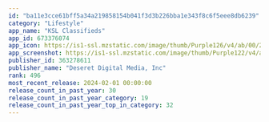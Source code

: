 ```yaml
---
id: "ba11e3cce61bff5a34a219858154b041f3d3b226bba1e343f8c6f5eee8db6239"
category: "Lifestyle"
app_name: "KSL Classifieds"
app_id: 673376074
app_icon: https://is1-ssl.mzstatic.com/image/thumb/Purple126/v4/ab/00/26/ab0026e2-0f11-0299-15a8-974ccdf938da/AppIcon-1x_U007emarketing-0-5-0-sRGB-85-220-0.png/1024x1024bb.png
app_screenshot: https://is1-ssl.mzstatic.com/image/thumb/Purple122/v4/a7/ed/ff/a7edff64-10c6-2aa2-5c4e-ee5cc5867e81/0f876a79-3838-4ac1-9168-473eff1f9937_Ios1.jpg/1284x2778bb.png
publisher_id: 363278611
publisher_name: "Deseret Digital Media, Inc"
rank: 496
most_recent_release: 2024-02-01 00:00:00
release_count_in_past_year: 30
release_count_in_past_year_category: 19
release_count_in_past_year_top_in_category: 32
---
```

